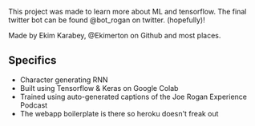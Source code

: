 This project was made to learn more about ML and tensorflow. The final twitter
bot can be found @bot_rogan on twitter. (hopefully)!

Made by Ekim Karabey, @Ekimerton on Github and most places.

## Specifics
* Character generating RNN
* Built using Tensorflow & Keras on Google Colab
* Trained using auto-generated captions of the Joe Rogan Experience Podcast
* The webapp boilerplate is there so heroku doesn't freak out
